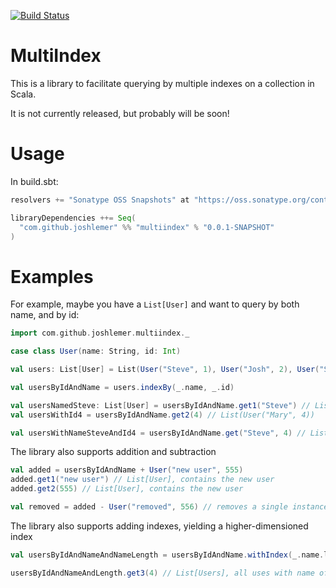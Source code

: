 [![Build Status](https://travis-ci.org/joshlemer/MultiIndex.svg?branch=master)](https://travis-ci.org/joshlemer/MultiIndex)

# MultiIndex

This is a library to facilitate querying by multiple indexes on a collection in Scala. 

It is not currently released, but probably will be soon!

# Usage

In build.sbt:

```scala
resolvers += "Sonatype OSS Snapshots" at "https://oss.sonatype.org/content/repositories/snapshots"

libraryDependencies ++= Seq(
  "com.github.joshlemer" %% "multiindex" % "0.0.1-SNAPSHOT"
)
```

# Examples

For example, maybe you have a `List[User]` and want to query by both name, and by id:

```scala
import com.github.joshlemer.multiindex._

case class User(name: String, id: Int)

val users: List[User] = List(User("Steve", 1), User("Josh", 2), User("Steve", 3), User("Mary", 4))

val usersByIdAndName = users.indexBy(_.name, _.id)

val usersNamedSteve: List[User] = usersByIdAndName.get1("Steve") // List(User("Steve", 1), User("Steve", 3))
val usersWithId4 = usersByIdAndName.get2(4) // List(User("Mary", 4))

val usersWithNameSteveAndId4 = usersByIdAndName.get("Steve", 4) // List()

```

The library also supports addition and subtraction

```scala
val added = usersByIdAndName + User("new user", 555) 
added.get1("new user") // List[User], contains the new user
added.get2(555) // List[User], contains the new user

val removed = added - User("removed", 556) // removes a single instance of this user
```

The library also supports adding indexes, yielding a higher-dimensioned index

```scala
val usersByIdAndNameAndNameLength = usersByIdAndName.withIndex(_.name.length)

usersByIdAndNameAndLength.get3(4) // List[Users], all uses with name of length 4

```


